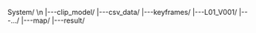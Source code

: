 System/ \n
|---clip_model/
|---csv_data/
|---keyframes/
    |---L01_V001/
    |---.../
|---map/
|---result/
